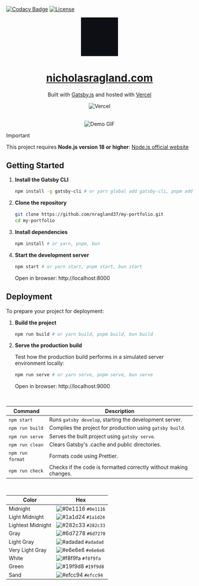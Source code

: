 [![Codacy Badge](https://app.codacy.com/project/badge/Grade/6ad1d4af511a4c6b8944e8b681bab07f)](https://app.codacy.com/gh/nragland37/my-portfolio/dashboard?utm_source=gh&utm_medium=referral&utm_content=&utm_campaign=Badge_grade)
[![License](https://img.shields.io/badge/license-MIT-blue)](https://github.com/nragland37/my-portfolio/blob/main/LICENSE)

<div align="center">
  <a href="https://www.nicholasragland.com/" target="_blank">
    <img alt="Logo" src="/static/assets/logo-dark.gif" width="20%" />
  </a>
</div>

<h1 align="center">
  <a href="https://www.nicholasragland.com/" target="_blank">
    nicholasragland.com
  </a>
</h1>

<p align="center">
  Built with <a href="https://www.gatsbyjs.com/" target="_blank">Gatsby.js</a> and hosted with <a href="https://www.vercel.com/" target="_blank">Vercel</a>
</p>

<div align="center">
  
![Vercel](https://vercelbadge.vercel.app/api/nragland37/my-portfolio)

<br>

<img src="/src/static/assets/demo.gif" alt="Demo GIF" width="80%" />

</div>

> [!IMPORTANT]
> This project requires **Node.js version 18 or higher**: [Node.js official website](https://nodejs.org/)

## Getting Started

1. **Install the Gatsby CLI**

   ```sh
   npm install -g gatsby-cli # or yarn global add gatsby-cli, pnpm add --global gatsby-cli, bun add --global gatsby-cli
   ```

2. **Clone the repository**

   ```sh
   git clone https://github.com/nragland37/my-portfolio.git
   cd my-portfolio
   ```

3. **Install dependencies**

   ```sh
   npm install # or yarn, pnpm, bun
   ```

4. **Start the development server**
   ```sh
   npm start # or yarn start, pnpm start, bun start
   ```
   Open in browser: http://localhost:8000

## Deployment

To prepare your project for deployment:

1. **Build the project**

   ```sh
   npm run build # or yarn build, pnpm build, bun build
   ```

2. **Serve the production build**

   Test how the production build performs in a simulated server environment locally:

   ```sh
   npm run serve # or yarn serve, pnpm serve, bun serve
   ```

   Open in browser: http://localhost:9000

<br />
  
| Command        | Description                                                      |
| -------------- | ---------------------------------------------------------------- |
| `npm start`    | Runs `gatsby develop`, starting the development server.          |
| `npm run build`| Compiles the project for production using `gatsby build`.        |
| `npm run serve`| Serves the built project using `gatsby serve`.                   |
| `npm run clean`| Clears Gatsby's .cache and public directories.                   |
| `npm run format`| Formats code using Prettier.                                    |
| `npm run check`| Checks if the code is formatted correctly without making changes.|

<br />

| Color             | Hex                                                                |
| ----------------- | ------------------------------------------------------------------ |
| Midnight          | ![#0e1116](https://via.placeholder.com/10/0e1116?text=+) `#0e1116` |
| Light Midnight    | ![#1a1d24](https://via.placeholder.com/10/1a1d24?text=+) `#1a1d24` |
| Lightest Midnight | ![#282c33](https://via.placeholder.com/10/282c33?text=+) `#282c33` |
| Gray              | ![#6d7278](https://via.placeholder.com/10/6d7278?text=+) `#6d7278` |
| Light Gray        | ![#adadad](https://via.placeholder.com/10/adadad?text=+) `#adadad` |
| Very Light Gray   | ![#e6e6e6](https://via.placeholder.com/10/e6e6e6?text=+) `#e6e6e6` |
| White             | ![#f8f9fa](https://via.placeholder.com/10/f8f9fa?text=+) `#f8f9fa` |
| Green             | ![#19f9d8](https://via.placeholder.com/10/19f9d8?text=+) `#19f9d8` |
| Sand              | ![#efcc94](https://via.placeholder.com/10/efcc94?text=+) `#efcc94` |
